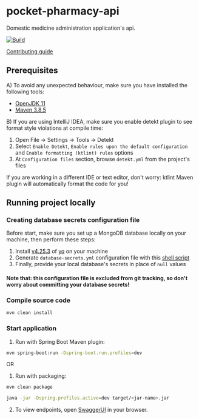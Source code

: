 # pocket-pharmacy-api

Domestic medicine administration application's api.

[![Build](https://github.com/jbence1994/pocket-pharmacy-api/actions/workflows/build.yml/badge.svg)](https://github.com/jbence1994/pocket-pharmacy-api/actions/workflows/build.yml)

[Contributing guide](CONTRIBUTING.md)

## Prerequisites

A) To avoid any unexpected behaviour, make sure you have installed the following tools:

- [OpenJDK 11](https://adoptium.net/temurin/releases)
- [Maven 3.8.5](https://maven.apache.org/download.cgi)

B) If you are using IntelliJ IDEA, make sure you enable detekt plugin to see format style violations at compile time:

1. Open File -> Settings -> Tools -> Detekt
2. Select `Enable Detekt`, `Enable rules upon the default configuration` and `Enable formatting (ktlint) rules` options
3. At `Configuration files` section, browse `detekt.yml` from the project's files

If you are working in a different IDE or text editor, don't worry: ktlint Maven plugin will automatically format the code for you!

## Running project locally

### Creating database secrets configuration file

Before start, make sure you set up a MongoDB database locally on your machine, then perform these steps:

1. Install [v4.25.3](https://github.com/mikefarah/yq/releases/tag/v4.25.3) of [yq](https://github.com/mikefarah/yq) on your machine
2. Generate `database-secrets.yml` configuration file with this [shell script](generate-database-secrets-file.sh)
3. Finally, provide your local database's secrets in place of `null` values

#### Note that: this configuration file is excluded from git tracking, so don't worry about committing your database secrets!

### Compile source code

```bash
mvn clean install
```

### Start application

1. Run with Spring Boot Maven plugin:

```bash
mvn spring-boot:run -Dspring-boot.run.profiles=dev
```

OR

1. Run with packaging:

```bash
mvn clean package

java -jar -Dspring.profiles.active=dev target/<jar-name>.jar
```

2. To view endpoints, open [SwaggerUI](http://localhost:8080/swagger-ui.html) in your browser.
